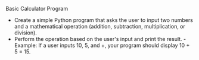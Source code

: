 Basic Calculator Program

- Create a simple Python program that asks the user to input two numbers and a mathematical operation (addition, subtraction, multiplication, or division).
- Perform the operation based on the user's input and print the result.
    -Example: If a user inputs 10, 5, and +, your program should display 10 + 5 = 15.
